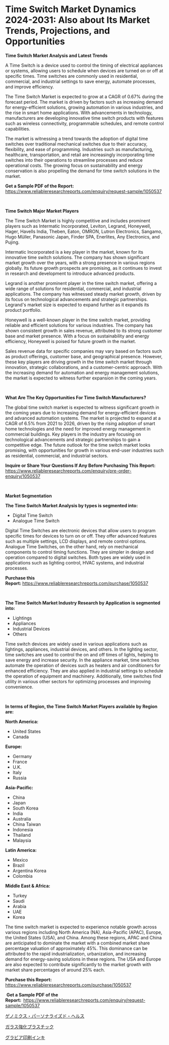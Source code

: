 <p><h1>Time Switch Market Dynamics 2024-2031: Also about Its Market Trends, Projections, and Opportunities</h1></p><p><strong>Time Switch Market Analysis and Latest Trends</strong></p>
<p><p>A Time Switch is a device used to control the timing of electrical appliances or systems, allowing users to schedule when devices are turned on or off at specific times. Time switches are commonly used in residential, commercial, and industrial settings to save energy, automate processes, and improve efficiency.</p><p>The Time Switch Market is expected to grow at a CAGR of 0.67% during the forecast period. The market is driven by factors such as increasing demand for energy-efficient solutions, growing automation in various industries, and the rise in smart home applications. With advancements in technology, manufacturers are developing innovative time switch products with features such as wireless connectivity, programmable schedules, and remote control capabilities.</p><p>The market is witnessing a trend towards the adoption of digital time switches over traditional mechanical switches due to their accuracy, flexibility, and ease of programming. Industries such as manufacturing, healthcare, transportation, and retail are increasingly incorporating time switches into their operations to streamline processes and reduce operational costs. The growing focus on sustainability and energy conservation is also propelling the demand for time switch solutions in the market.</p></p>
<p><strong>Get a Sample PDF of the Report:&nbsp;</strong> <a href="https://www.reliableresearchreports.com/enquiry/request-sample/1050537">https://www.reliableresearchreports.com/enquiry/request-sample/1050537</a></p>
<p>&nbsp;</p>
<p><strong>Time Switch Major Market Players</strong></p>
<p><p>The Time Switch Market is highly competitive and includes prominent players such as Intermatic Incorporated, Leviton, Legrand, Honeywell, Hager, Havells India, Theben, Eaton, OMRON, Lutron Electronics, Sangamo, Hugo Müller, Panasonic Japan, Finder SPA, Enerlites, Any Electronics, and Pujing.</p><p>Intermatic Incorporated is a key player in the market, known for its innovative time switch solutions. The company has shown significant market growth over the years, with a strong presence in various regions globally. Its future growth prospects are promising, as it continues to invest in research and development to introduce advanced products.</p><p>Legrand is another prominent player in the time switch market, offering a wide range of solutions for residential, commercial, and industrial applications. The company has witnessed steady market growth, driven by its focus on technological advancements and strategic partnerships. Legrand's market size is expected to expand further as it expands its product portfolio.</p><p>Honeywell is a well-known player in the time switch market, providing reliable and efficient solutions for various industries. The company has shown consistent growth in sales revenue, attributed to its strong customer base and market presence. With a focus on sustainability and energy efficiency, Honeywell is poised for future growth in the market.</p><p>Sales revenue data for specific companies may vary based on factors such as product offerings, customer base, and geographical presence. However, these key players are driving growth in the time switch market through innovation, strategic collaborations, and a customer-centric approach. With the increasing demand for automation and energy management solutions, the market is expected to witness further expansion in the coming years.</p></p>
<p>&nbsp;</p>
<p><strong>What Are The Key Opportunities For Time Switch Manufacturers?</strong></p>
<p><p>The global time switch market is expected to witness significant growth in the coming years due to increasing demand for energy-efficient devices and advanced automation systems. The market is projected to expand at a CAGR of 6.5% from 2021 to 2026, driven by the rising adoption of smart home technologies and the need for improved energy management in commercial buildings. Key players in the industry are focusing on technological advancements and strategic partnerships to gain a competitive edge. The future outlook for the time switch market looks promising, with opportunities for growth in various end-user industries such as residential, commercial, and industrial sectors.</p></p>
<p><strong>Inquire or Share Your Questions If Any Before Purchasing This Report:</strong> <a href="https://www.reliableresearchreports.com/enquiry/pre-order-enquiry/1050537">https://www.reliableresearchreports.com/enquiry/pre-order-enquiry/1050537</a></p>
<p>&nbsp;</p>
<p><strong>Market Segmentation</strong></p>
<p><strong>The Time Switch Market Analysis by types is segmented into:</strong></p>
<p><ul><li>Digital Time Switch</li><li>Analogue Time Switch</li></ul></p>
<p><p>Digital Time Switches are electronic devices that allow users to program specific times for devices to turn on or off. They offer advanced features such as multiple settings, LCD displays, and remote control options. Analogue Time Switches, on the other hand, rely on mechanical components to control timing functions. They are simpler in design and operation compared to digital switches. Both types are widely used in applications such as lighting control, HVAC systems, and industrial processes.</p></p>
<p><strong>Purchase this Report:&nbsp;</strong><a href="https://www.reliableresearchreports.com/purchase/1050537">https://www.reliableresearchreports.com/purchase/1050537</a></p>
<p>&nbsp;</p>
<p><strong>The Time Switch Market Industry Research by Application is segmented into:</strong></p>
<p><ul><li>Lightings</li><li>Appliances</li><li>Industrial Devices</li><li>Others</li></ul></p>
<p><p>Time switch devices are widely used in various applications such as lightings, appliances, industrial devices, and others. In the lighting sector, time switches are used to control the on and off times of lights, helping to save energy and increase security. In the appliance market, time switches automate the operation of devices such as heaters and air conditioners for enhanced efficiency. They are also applied in industrial settings to schedule the operation of equipment and machinery. Additionally, time switches find utility in various other sectors for optimizing processes and improving convenience.</p></p>
<p>&nbsp;</p>
<p><strong>In terms of Region, the Time Switch Market Players available by Region are:</strong></p>
<p>
    <p> <strong> North America: </strong>
        <ul>
            <li>United States</li>
            <li>Canada</li>
        </ul>
        </p> 
    <p> <strong> Europe: </strong>
        <ul>
            <li>Germany</li>
            <li>France</li>
            <li>U.K.</li>
            <li>Italy</li>
            <li>Russia</li>
        </ul>
        </p> 
    <p> <strong> Asia-Pacific: </strong>
        <ul>
            <li>China</li>
            <li>Japan</li>
            <li>South Korea</li>
            <li>India</li>
            <li>Australia</li>
            <li>China Taiwan</li>
            <li>Indonesia</li>
            <li>Thailand</li>
            <li>Malaysia</li>
        </ul>
        </p> 
    <p> <strong> Latin America: </strong>
        <ul>
            <li>Mexico</li>
            <li>Brazil</li>
            <li>Argentina Korea</li>
            <li>Colombia</li>
        </ul>
        </p> 
    <p> <strong> Middle East & Africa: </strong>
        <ul>
            <li>Turkey</li>
            <li>Saudi</li>
            <li>Arabia</li>
            <li>UAE</li>
            <li>Korea</li>
        </ul>
    </p>
    </p>
<p><p>The time switch market is expected to experience notable growth across various regions including North America (NA), Asia-Pacific (APAC), Europe, the United States (USA), and China. Among these regions, APAC and China are anticipated to dominate the market with a combined market share percentage valuation of approximately 45%. This dominance can be attributed to the rapid industrialization, urbanization, and increasing demand for energy-saving solutions in these regions. The USA and Europe are also expected to contribute significantly to the market growth with market share percentages of around 25% each.</p></p>
<p><strong>Purchase this Report: </strong><a href="https://www.reliableresearchreports.com/purchase/1050537">https://www.reliableresearchreports.com/purchase/1050537</a></p>
<p>&nbsp;<strong>Get a Sample PDF of the Report:&nbsp;&nbsp;</strong><a href="https://www.reliableresearchreports.com/enquiry/request-sample/1050537">https://www.reliableresearchreports.com/enquiry/request-sample/1050537</a></p>
<p><strong></strong></p>
<p><p><a href="https://github.com/ycmtqqhvk3273/Market-Research-Report-List-1/blob/main/39746828384.md">ゲノミクス・パーソナライズド・ヘルス</a></p><p><a href="https://github.com/mathieurico66/Market-Research-Report-List-1/blob/main/95948728385.md">ガラス強化プラスチック</a></p><p><a href="https://github.com/SarahFahey88/Market-Research-Report-List-1/blob/main/70509808386.md">グラビア印刷インキ</a></p></p>